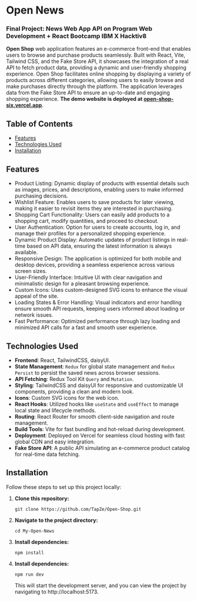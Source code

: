 # Open News

### Final Project: News Web App API on Program Web Development + React Bootcamp IBM X Hacktiv8

**Open Shop** web application features an e-commerce front-end that enables users to browse and purchase products seamlessly. Built with React, Vite, Tailwind CSS, and the Fake Store API, it showcases the integration of a real API to fetch product data, providing a dynamic and user-friendly shopping experience. Open Shop facilitates online shopping by displaying a variety of products across different categories, allowing users to easily browse and make purchases directly through the platform. The application leverages data from the Fake Store API to ensure an up-to-date and engaging shopping experience. **The demo website is deployed at [open-shop-six.vercel.app](https://open-shop-six.vercel.app)**.

## Table of Contents

- [Features](#features)
- [Technologies Used](#technologies-used)
- [Installation](#installation)

## Features

- Product Listing: Dynamic display of products with essential details such as images, prices, and descriptions, enabling users to make informed purchasing decisions.
- Wishlist Feature: Enables users to save products for later viewing, making it easier to revisit items they are interested in purchasing.
- Shopping Cart Functionality: Users can easily add products to a shopping cart, modify quantities, and proceed to checkout.
- User Authentication: Option for users to create accounts, log in, and manage their profiles for a personalized shopping experience.
- Dynamic Product Display: Automatic updates of product listings in real-time based on API data, ensuring the latest information is always available.
- Responsive Design: The application is optimized for both mobile and desktop devices, providing a seamless experience across various screen sizes.
- User-Friendly Interface: Intuitive UI with clear navigation and minimalistic design for a pleasant browsing experience.
- Custom Icons: Uses custom-designed SVG icons to enhance the visual appeal of the site.
- Loading States & Error Handling: Visual indicators and error handling ensure smooth API requests, keeping users informed about loading or network issues.
- Fast Performance: Optimized performance through lazy loading and minimized API calls for a fast and smooth user experience.

## Technologies Used

- **Frontend**: React, TailwindCSS, daisyUI.
- **State Management**: `Redux` for global state management and `Redux Persist` to persist the saved news across browser sessions.
- **API Fetching**: Redux Tool Kit `Query` and `Mutation`.
- **Styling**: TailwindCSS and daisyUI for responsive and customizable UI components, providing a clean and modern look.
- **Icons**: Custom SVG icons for the web icon.
- **React Hooks**: Utilized hooks like `useState` and `useEffect` to manage local state and lifecycle methods.
- **Routing**: React Router for smooth client-side navigation and route management.
- **Build Tools**: Vite for fast bundling and hot-reload during development.
- **Deployment**: Deployed on Vercel for seamless cloud hosting with fast global CDN and easy integration.
- **Fake Store API**: A public API simulating an e-commerce product catalog for real-time data fetching.

## Installation
Follow these steps to set up this project locally:

1. **Clone this repository:**

   ```
   git clone https://github.com/TapZe/Open-Shop.git
   ```

2. **Navigate to the project directory:**

   ```
   cd My-Open-News
   ```

3. **Install dependencies:**

   ```
   npm install
   ```

4. **Install dependencies:**

   ```
   npm run dev
   ```
   This will start the development server, and you can view the project by navigating to http://localhost:5173.
